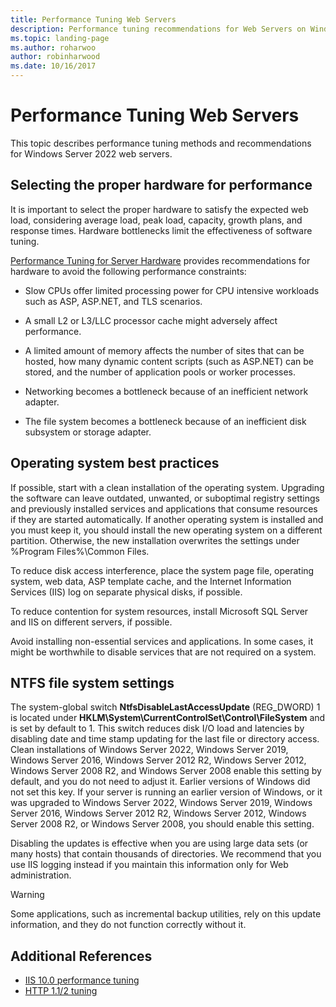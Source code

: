 ```yaml
---
title: Performance Tuning Web Servers
description: Performance tuning recommendations for Web Servers on Windows Server 16
ms.topic: landing-page
ms.author: roharwoo
author: robinharwood
ms.date: 10/16/2017
---
```


# Performance Tuning Web Servers


This topic describes performance tuning methods and recommendations for Windows Server 2022 web servers.


## Selecting the proper hardware for performance


It is important to select the proper hardware to satisfy the expected web load, considering average load, peak load, capacity, growth plans, and response times. Hardware bottlenecks limit the effectiveness of software tuning.

[Performance Tuning for Server Hardware](../../hardware/index.md) provides recommendations for hardware to avoid the following performance constraints:

-   Slow CPUs offer limited processing power for CPU intensive workloads such as ASP, ASP.NET, and TLS scenarios.

-   A small L2 or L3/LLC processor cache might adversely affect performance.

-   A limited amount of memory affects the number of sites that can be hosted, how many dynamic content scripts (such as ASP.NET) can be stored, and the number of application pools or worker processes.

-   Networking becomes a bottleneck because of an inefficient network adapter.

-   The file system becomes a bottleneck because of an inefficient disk subsystem or storage adapter.

## Operating system best practices


If possible, start with a clean installation of the operating system. Upgrading the software can leave outdated, unwanted, or suboptimal registry settings and previously installed services and applications that consume resources if they are started automatically. If another operating system is installed and you must keep it, you should install the new operating system on a different partition. Otherwise, the new installation overwrites the settings under %Program Files%\\Common Files.

To reduce disk access interference, place the system page file, operating system, web data, ASP template cache, and the Internet Information Services (IIS) log on separate physical disks, if possible.

To reduce contention for system resources, install Microsoft SQL Server and IIS on different servers, if possible.

Avoid installing non-essential services and applications. In some cases, it might be worthwhile to disable services that are not required on a system.

## NTFS file system settings

The system-global switch **NtfsDisableLastAccessUpdate** (REG\_DWORD) 1 is located under **HKLM\\System\\CurrentControlSet\\Control\\FileSystem** and is set by default to 1. This switch reduces disk I/O load and latencies by disabling date and time stamp updating for the last file or directory access. Clean installations of Windows Server 2022, Windows Server 2019, Windows Server 2016, Windows Server 2012 R2, Windows Server 2012, Windows Server 2008 R2, and Windows Server 2008 enable this setting by default, and you do not need to adjust it. Earlier versions of Windows did not set this key. If your server is running an earlier version of Windows, or it was upgraded to Windows Server 2022, Windows Server 2019, Windows Server 2016, Windows Server 2012 R2, Windows Server 2012, Windows Server 2008 R2, or Windows Server 2008, you should enable this setting.

Disabling the updates is effective when you are using large data sets (or many hosts) that contain thousands of directories. We recommend that you use IIS logging instead if you maintain this information only for Web administration.

>[!Warning]
> Some applications, such as incremental backup utilities, rely on this update information, and they do not function correctly without it.

## Additional References
- [IIS 10.0 performance tuning](tuning-iis-10.md)
- [HTTP 1.1/2 tuning](http-performance.md)


